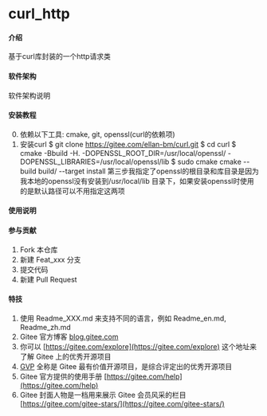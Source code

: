 # curl_http

#### 介绍
基于curl库封装的一个http请求类

#### 软件架构
软件架构说明


#### 安装教程
0. 依赖以下工具:
    cmake, git, openssl(curl的依赖项)
1.  安装curl
    $ git clone https://gitee.com/ellan-bm/curl.git
    $ cd curl
    $ cmake -Bbuild -H. -DOPENSSL_ROOT_DIR=/usr/local/openssl/ -DOPENSSL_LIBRARIES=/usr/local/openssl/lib
    $ sudo cmake cmake --build build/ --target install
第三步我指定了openssl的根目录和库目录是因为我本地的openssl没有安装到/usr/local/lib 目录下，如果安装openssl时使用的是默认路径可以不用指定这两项


#### 使用说明


#### 参与贡献

1.  Fork 本仓库
2.  新建 Feat_xxx 分支
3.  提交代码
4.  新建 Pull Request


#### 特技

1.  使用 Readme\_XXX.md 来支持不同的语言，例如 Readme\_en.md, Readme\_zh.md
2.  Gitee 官方博客 [blog.gitee.com](https://blog.gitee.com)
3.  你可以 [https://gitee.com/explore](https://gitee.com/explore) 这个地址来了解 Gitee 上的优秀开源项目
4.  [GVP](https://gitee.com/gvp) 全称是 Gitee 最有价值开源项目，是综合评定出的优秀开源项目
5.  Gitee 官方提供的使用手册 [https://gitee.com/help](https://gitee.com/help)
6.  Gitee 封面人物是一档用来展示 Gitee 会员风采的栏目 [https://gitee.com/gitee-stars/](https://gitee.com/gitee-stars/)
